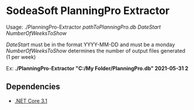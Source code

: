 # SodeaSoft PlanningPro Extractor

Usage: ./PlanningPro-Extractor *pathToPlanningPro.db* *DateStart* *NumberOfWeeksToShow*  

*DateStart* must be in the format YYYY-MM-DD and must be a monday  
*NumberOfWeeksToShow* determines the number of output files generated (1 per week)  

Ex: **./PlanningPro-Extractor "C:/My Folder/PlanningPro.db" 2021-05-31 2**  

## Dependencies

+ [.NET Core 3.1](https://dotnet.microsoft.com/download/dotnet/3.1)  
